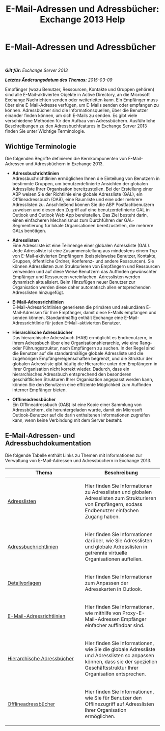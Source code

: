 ﻿---
title: 'E-Mail-Adressen und Adressbücher: Exchange 2013 Help'
TOCTitle: E-Mail-Adressen und Adressbücher
ms:assetid: b97d0f68-691a-42af-9a6c-4dcc37b28a42
ms:mtpsurl: https://technet.microsoft.com/de-de/library/JJ657488(v=EXCHG.150)
ms:contentKeyID: 50476558
ms.date: 04/24/2018
mtps_version: v=EXCHG.150
ms.translationtype: HT
---

# E-Mail-Adressen und Adressbücher

 

_**Gilt für:** Exchange Server 2013_

_**Letztes Änderungsdatum des Themas:** 2015-03-09_

Empfänger (wozu Benutzer, Ressourcen, Kontakte und Gruppen gehören) sind alle E-Mail-aktivierten Objekte in Active Directory, an die Microsoft Exchange Nachrichten senden oder weiterleiten kann. Ein Empfänger muss über eine E-Mail-Adresse verfügen, um E-Mails senden oder empfangen zu können. Adressbücher sind die Informationsquellen, über die Benutzer einander finden können, um sich E-Mails zu senden. Es gibt viele verschiedene Methoden für den Aufbau von Adressbüchern. Ausführliche Beschreibungen zu den Adressbuchfeatures in Exchange Server 2013 finden Sie unter Wichtige Terminologie.

## Wichtige Terminologie

Die folgenden Begriffe definieren die Kernkomponenten von E-Mail-Adressen und Adressbüchern in Exchange 2013.

  - **Adressbuchrichtlinien**  
    Adressbuchrichtlinien ermöglichen Ihnen die Einteilung von Benutzern in bestimmte Gruppen, um benutzerdefinierte Ansichten der globalen Adressliste Ihrer Organisation bereitzustellen. Bei der Erstellung einer ABP weisen Sie der Richtlinie eine globale Adressliste (GAL), ein Offlineadressbuch (OAB), eine Raumliste und eine oder mehrere Adresslisten zu. Anschließend können Sie die ABP Postfachbenutzern zuweisen und diesen den Zugriff auf eine benutzerdefinierte GAL in Outlook und Outlook Web App bereitstellen. Das Ziel besteht darin, einen einfacheren Mechanismus zum Durchführen der GAL-Segmentierung für lokale Organisationen bereitzustellen, die mehrere GALs benötigen.

<!-- end list -->

  - **Adresslisten**  
    Eine Adressliste ist eine Teilmenge einer globalen Adressliste (GAL). Jede Adressliste ist eine Zusammenstellung aus mindestens einem Typ von E-Mail-aktivierten Empfängern (beispielsweise Benutzer, Kontakte, Gruppen, öffentliche Ordner, Konferenz- und andere Ressourcen). Sie können Adresslisten zum Strukturieren von Empfängern und Ressourcen verwenden und auf diese Weise Benutzern das Auffinden gewünschter Empfänger und Ressourcen vereinfachen. Adresslisten werden dynamisch aktualisiert. Beim Hinzufügen neuer Benutzer zur Organisation werden diese daher automatisch allen entsprechenden Adresslisten hinzugefügt.

<!-- end list -->

  - **E-Mail-Adressrichtlinien**  
    E-Mail-Adressrichtlinien generieren die primären und sekundären E-Mail-Adressen für Ihre Empfänger, damit diese E-Mails empfangen und senden können. Standardmäßig enthält Exchange eine E-Mail-Adressrichtlinie für jeden E-Mail-aktivierten Benutzer.

<!-- end list -->

  - **Hierarchische Adressbücher**  
    Das hierarchische Adressbuch (HAB) ermöglicht es Endbenutzern, in ihrem Adressbuch über eine Organisationshierarchie, wie eine Rang- oder Führungsstruktur, nach Empfängern zu suchen. In der Regel sind die Benutzer auf die standardmäßige globale Adressliste und die zugehörigen Empfängereigenschaften begrenzt, und die Struktur der globalen Adressliste gibt häufig die Hierarchie unter den Empfängern in Ihrer Organisation nicht korrekt wieder. Dadurch, dass ein hierarchisches Adressbuch entsprechend den besonderen geschäftlichen Strukturen Ihrer Organisation angepasst werden kann, können Sie den Benutzern eine effiziente Möglichkeit zum Auffinden interner Empfänger bieten.

<!-- end list -->

  - **Offlineadressbücher**  
    Ein Offlineadressbuch (OAB) ist eine Kopie einer Sammlung von Adressbüchern, die heruntergeladen wurde, damit ein Microsoft Outlook-Benutzer auf die darin enthaltenen Informationen zugreifen kann, wenn keine Verbindung mit dem Server besteht.

## E-Mail-Adressen- und Adressbuchdokumentation

Die folgende Tabelle enthält Links zu Themen mit Informationen zur Verwaltung von E-Mail-Adressen und Adressbüchern in Exchange 2013.


<table>
<colgroup>
<col style="width: 50%" />
<col style="width: 50%" />
</colgroup>
<thead>
<tr class="header">
<th>Thema</th>
<th>Beschreibung</th>
</tr>
</thead>
<tbody>
<tr class="odd">
<td><p><a href="https://docs.microsoft.com/de-de/exchange/address-books/address-lists/address-lists">Adresslisten</a></p></td>
<td><p>Hier finden Sie Informationen zu Adresslisten und globalen Adresslisten zum Strukturieren von Empfängern, sodass Endbenutzer einfachen Zugang haben.</p></td>
</tr>
<tr class="even">
<td><p><a href="https://docs.microsoft.com/de-de/exchange/address-books/address-book-policies/address-book-policies">Adressbuchrichtlinien</a></p></td>
<td><p>Hier finden Sie Informationen darüber, wie Sie Adresslisten und globale Adresslisten in getrennte virtuelle Organisationen aufteilen.</p></td>
</tr>
<tr class="odd">
<td><p><a href="details-templates-exchange-2013-help.md">Detailvorlagen</a></p></td>
<td><p>Hier finden Sie Informationen zum Anpassen der Adresskarten in Outlook.</p></td>
</tr>
<tr class="even">
<td><p><a href="email-address-policies-exchange-2013-help.md">E-Mail-Adressrichtlinien</a></p></td>
<td><p>Hier finden Sie Informationen, wie mithilfe von Proxy-E-Mail-Adressen Empfänger einfacher auffindbar sind.</p></td>
</tr>
<tr class="odd">
<td><p><a href="https://docs.microsoft.com/de-de/exchange/address-books/hierarchical-address-books/hierarchical-address-books">Hierarchische Adressbücher</a></p></td>
<td><p>Hier finden Sie Informationen, wie Sie die globale Adressliste und Adresslisten so anpassen können, dass sie der speziellen Geschäftsstruktur Ihrer Organisation entsprechen.</p></td>
</tr>
<tr class="even">
<td><p><a href="offline-address-books-exchange-2013-help.md">Offlineadressbücher</a></p></td>
<td><p>Hier finden Sie Informationen, wie Sie für Benutzer den Offlinezugriff auf Adresslisten Ihrer Organisation ermöglichen.</p></td>
</tr>
</tbody>
</table>

